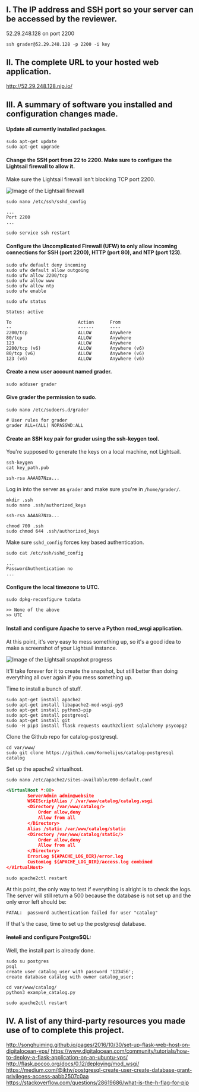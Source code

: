 
I. The IP address and SSH port so your server can be accessed by the reviewer.
---

52.29.248.128 on port 2200

```
ssh grader@52.29.248.128 -p 2200 -i key
```

II. The complete URL to your hosted web application.
---

http://52.29.248.128.nip.io/

III. A summary of software you installed and configuration changes made.
---

#### Update all currently installed packages.

```
sudo apt-get update
sudo apt-get upgrade
```

#### Change the SSH port from 22 to 2200. Make sure to configure the Lightsail firewall to allow it.

Make sure the Lightsail firewall isn't blocking TCP port 2200.

![Image of the Lightsail firewall](https://image.prntscr.com/image/oV2aVMenTbGY6MCc5EaYEg.png)

```
sudo nano /etc/ssh/sshd_config
```
```
...
Port 2200
...
```
```
sudo service ssh restart
```

#### Configure the Uncomplicated Firewall (UFW) to only allow incoming connections for SSH (port 2200), HTTP (port 80), and NTP (port 123).

```
sudo ufw default deny incoming
sudo ufw default allow outgoing
sudo ufw allow 2200/tcp
sudo ufw allow www
sudo ufw allow ntp
sudo ufw enable
```

```
sudo ufw status

Status: active

To                         Action      From
--                         ------      ----
2200/tcp                   ALLOW       Anywhere
80/tcp                     ALLOW       Anywhere
123                        ALLOW       Anywhere
2200/tcp (v6)              ALLOW       Anywhere (v6)
80/tcp (v6)                ALLOW       Anywhere (v6)
123 (v6)                   ALLOW       Anywhere (v6)
```

#### Create a new user account named grader.

```
sudo adduser grader
```

#### Give grader the permission to sudo.

```
sudo nano /etc/sudoers.d/grader
```
```
# User rules for grader
grader ALL=(ALL) NOPASSWD:ALL
```

#### Create an SSH key pair for grader using the ssh-keygen tool.

You're supposed to generate the keys on a local machine, not Lightsail.

```
ssh-keygen
cat key_path.pub
```
```
ssh-rsa AAAAB7Nza...
```

Log in into the server as `grader` and make sure you're in `/home/grader/`.

```
mkdir .ssh
sudo nano .ssh/authorized_keys
```
```
ssh-rsa AAAAB7Nza...
```
```
chmod 700 .ssh
sudo chmod 644 .ssh/authorized_keys
```

Make sure `sshd_config` forces key based authentication.

```
sudo cat /etc/ssh/sshd_config
```
```
...
PasswordAuthentication no
...
```

#### Configure the local timezone to UTC.

```
sudo dpkg-reconfigure tzdata
```
```
>> None of the above
>> UTC
```

#### Install and configure Apache to serve a Python mod_wsgi application.

At this point, it's very easy to mess something up, so it's a good idea to make a screenshot of your Lightsail instance.

![Image of the Lightsail snapshot progress](https://image.prntscr.com/image/ruC8MYQjRa6TVsZBOR6slQ.png)

It'll take forever for it to create the snapshot, but still better than doing everything all over again if you mess something up.

Time to install a bunch of stuff.

```
sudo apt-get install apache2
sudo apt-get install libapache2-mod-wsgi-py3
sudo apt-get install python3-pip
sudo apt-get install postgresql
sudo apt-get install git
sudo -H pip3 install flask requests oauth2client sqlalchemy psycopg2
```

Clone the Github repo for catalog-postgresql.

```
cd var/www/
sudo git clone https://github.com/Kornelijus/catalog-postgresql catalog
```

Set up the apache2 virtualhost.

```
sudo nano /etc/apache2/sites-available/000-default.conf
```
```xml
<VirtualHost *:80>
        ServerAdmin admin@website
        WSGIScriptAlias / /var/www/catalog/catalog.wsgi
        <Directory /var/www/catalog/>
            Order allow,deny
            Allow from all
        </Directory>
        Alias /static /var/www/catalog/static
        <Directory /var/www/catalog/static/>
            Order allow,deny
            Allow from all
        </Directory>
        ErrorLog ${APACHE_LOG_DIR}/error.log
        CustomLog ${APACHE_LOG_DIR}/access.log combined
</VirtualHost>
```
```
sudo apache2ctl restart
```

At this point, the only way to test if everything is alright is to check the logs. The server will still return a 500 because the database is not set up and the only error left should be:

```
FATAL:  password authentication failed for user "catalog"
```

If that's the case, time to set up the postgresql database.

#### ~~Install~~ and configure PostgreSQL:

Well, the install part is already done.

```
sudo su postgres
psql
create user catalog_user with password '123456';
create database catalog with owner catalog_user;
```
```
cd var/www/catalog/
python3 example_catalog.py
```
```
sudo apache2ctl restart
```

IV. A list of any third-party resources you made use of to complete this project.
---

http://songhuiming.github.io/pages/2016/10/30/set-up-flask-web-host-on-digitalocean-vps/
https://www.digitalocean.com/community/tutorials/how-to-deploy-a-flask-application-on-an-ubuntu-vps/
http://flask.pocoo.org/docs/0.12/deploying/mod_wsgi/
https://medium.com/@iktw/postgresql-create-user-create-database-grant-privileges-access-aabb2507c0aa
https://stackoverflow.com/questions/28619686/what-is-the-h-flag-for-pip
